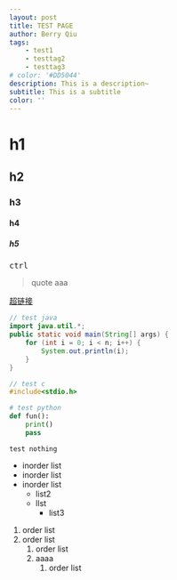 ```yaml
---
layout: post
title: TEST PAGE
author: Berry Qiu
tags: 
    - test1
    - testtag2
    - testtag3
# color: '#DD5044'
description: This is a description~
subtitle: This is a subtitle
color: ''
---
```


# h1
## h2
### h3
#### h4
##### h5

<kbd>ctrl</kbd>

> quote
> aaa

[超链接](#)
```java
// test java
import java.util.*;
public static void main(String[] args) {
    for (int i = 0; i < n; i++) {
        System.out.println(i);
    }
}
```

```c
// test c
#include<stdio.h>
```

```python
# test python
def fun():
    print()
    pass
```

``` 
test nothing
```

- inorder list
- inorder list
- inorder list
  - list2
  - llst
    - list3
  
1. order list
2. order list
   1. order list
   2. aaaa
      1. order list


